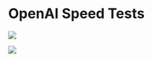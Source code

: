 # OpenAI Speed Tests



![](https://cdn.discordapp.com/attachments/624080688248782886/1096663817963982949/image.png)

![](https://cdn.discordapp.com/attachments/624080688248782886/1096663868421460040/image.png)